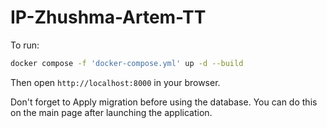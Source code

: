# IP-Zhushma-Artem-TT

To run:

```bash
docker compose -f 'docker-compose.yml' up -d --build
```

Then open `http://localhost:8000` in your browser.

Don't forget to Apply migration before using the database.
You can do this on the main page after launching the application.
